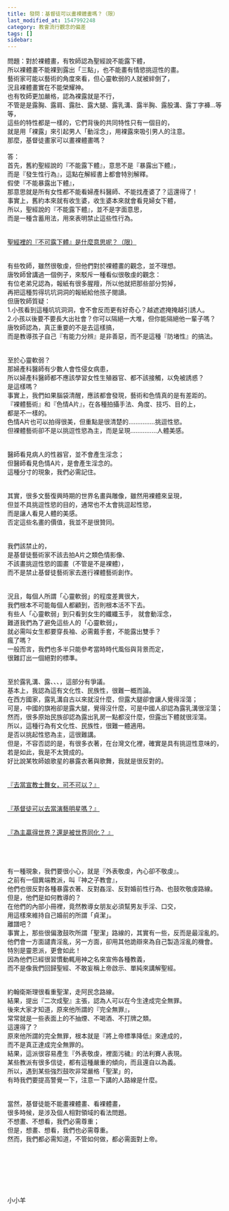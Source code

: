 ```yaml
---
title: 發問：基督徒可以畫裸體畫嗎？（限）
last_modified_at: 1547992248
category: 教會流行觀念的偏差
tags: []
sidebar: 
---
```


<p>問題：對於裸體畫，有牧師認為聖經說不能露下體，<br/>所以裸體畫不能裸到露出「三點」，也不能畫有情慾挑逗性的畫。<br/>藝術家可能以藝術的角度來看，但心靈軟弱的人就被絆倒了，<br/>況且裸體畫實在不能榮耀神。<br/>也有牧師更加嚴格，認為裸露就是不行，<br/>不管是是露胸、露肩、露肚、露大腿、露乳溝、露半胸、露股溝、露丁字褲…等等，<br/>這些的特性都是一樣的，它們背後的共同特性只有一個目的，<br/>就是用「裸露」來引起男人「動淫念」，用裸露來吸引男人的注意。<br/>那麼，基督徒畫家可以畫裸體畫嗎？<br/><!--more--><br/>答：<br/>首先，舊約聖經說的『不能露下體』，意思不是『暴露出下體』，<br/>而是『發生性行為』，這點在解經書上都會特別解釋。<br/>假使『不能暴露出下體』，<br/>那意思就是所有女性都不能看婦產科醫師、不能找產婆了？這還得了！<br/>事實上，舊約本來就有收生婆，收生婆本來就會看見婦女下體，<br/>所以，聖經說的『不能露下體』，並不是字面意思，<br/>而是一種含蓄用法，用來表明禁止這些性行為。<br/><br/> <br/><a href="/posts/269195636">聖經裡的『不可露下體』是什麼意思呢？（限）</a><br/><br/><br/>有些牧師，雖然很敬虔，但他們對於裸體畫的觀念，並不理想。<br/>唐牧師曾講過一個例子，來駁斥一種看似很敬虔的觀念：<br/>有位老弟兄認為，報紙有很多腥羶，所以他就把那些部分剪掉，<br/>再把這種剪得坑坑洞洞的報紙給他孩子閱讀。<br/>但唐牧師質疑：<br/>1.小孩看到這種坑坑洞洞，會不會反而更有好奇心？越遮遮掩掩越引誘人。<br/>2.小孩以後要不要長大出社會？你可以隔絕一大堆，但你能隔絕他一輩子嗎？<br/>唐牧師認為，真正重要的不是去這樣搞，<br/>而是教導孩子自己『有能力分辨』是非善惡，而不是這種『防堵性』的搞法。<br/><br/><br/>至於心靈軟弱？<br/>那婦產科醫師有少數人會性侵女病患，<br/>所以婦產科醫師都不應該學習女性生殖器官、都不該接觸，以免被誘惑？<br/>是這樣嗎？<br/>事實上，我們如果腦袋清醒，應該都會發現，藝術和色情真的是有差距的。<br/>『裸體藝術』和『色情A片』，在各種拍攝手法、角度、技巧、目的上，<br/>都是不一樣的。<br/>色情A片也可以拍得很美，但重點是很清楚的……………挑逗性慾。<br/>但裸體藝術卻不是以挑逗性慾為主，而是呈現……………人體美感。<br/> <br/><br/>醫師看見病人的性器官，並不會產生淫念；<br/>但醫師看見色情A片，是會產生淫念的。<br/>這種分寸的現象，我們必需記住。<br/><br/><br/>其實，很多文藝復興時期的世界名畫與雕像，雖然用裸體來呈現，<br/>但並不具挑逗性慾的目的，通常也不太會挑逗起性慾，<br/>而是讓人看見人體的美感。<br/>否定這些名畫的價值，我並不是很贊同。<br/> <br/><br/>我們該禁止的，<br/>是基督徒藝術家不該去拍A片之類色情影像、<br/>不該畫挑逗性慾的圖畫（不管是不是裸體），<br/>而不是禁止基督徒藝術家去進行裸體藝術創作。<br/><br/><br/>況且，每個人所謂「心靈軟弱」的程度差異很大，<br/>我們根本不可能每個人都顧到，否則根本活不下去。<br/>有些人「心靈軟弱」到只看到女生的纖纖玉手， 就會動淫念，<br/>難道我們為了避免這些人的「心靈軟弱」，<br/>就必需叫女生都要穿長袖、必需戴手套，不能露出雙手？<br/>瘋了嗎？<br/>一般而言，我們也多半只能參考當時時代風俗與背景而定，<br/>很難訂出一個絕對的標準。<br/> <br/><br/>至於露乳溝、露、、、，這部分有爭議。<br/>基本上，我認為這有文化性、民族性，很難一概而論。<br/>在西方國家，露乳溝自古以來就沒什麼，但露大腿卻會讓人覺得淫蕩；<br/>可是，中國的旗袍卻是露大腿，覺得沒什麼，可是中國人卻認為露乳溝很淫蕩；<br/>然而，很多原始民族卻認為露出乳房一點都沒什麼，但露出下體就很淫蕩。<br/>所以，這種行為有文化性、民族性，很難一體適用。<br/>是否以挑起性慾為主，這很難講。<br/>但是，不容否認的是，有很多衣著，在台灣文化裡，確實是具有挑逗性意味的，<br/>若是如此，我是不太贊成的。 <br/>好比說某牧師娘歌星的暴露衣著與歌舞，我就是很反對的。<br/> <br/><br/><a href="/posts/269193696">『去當宣教士舞女，可不可以？』</a><br/> <br/><br/><a href="/posts/269193700">『基督徒可以去當演藝明星嗎？』</a><br/> <br/><br/><a href="/posts/269193704">『為主贏得世界？還是被世界同化？ 』</a><br/><br/><br/><br/><br/>有一種現象，我們要很小心，就是『外表敬虔，內心卻不敬虔』。<br/>之前有一個異端教派，叫『神之子教會』，<br/>他們也很反對各種暴露衣著、反對姦淫、反對婚前性行為、也鼓吹敬虔路線。<br/>但是，他們是如何教導的？<br/>在他們的內部小冊裡，竟然教導女朋友必須幫男友手淫、口交，<br/>用這樣來維持自己婚前的所謂「貞潔」。<br/>離譜吧？<br/>事實上，那些很偏激鼓吹所謂「聖潔」路線的，其實有一些，反而是最淫亂的。<br/>他們會一方面譴責淫亂，另一方面，卻用其他詭辯來為自己製造淫亂的機會。<br/>特別是靈恩派，更會如此！<br/>因為他們已經很習慣動輒用神之名來宣佈各種教義，<br/>而不是像我們回歸聖經、不敢妄稱上帝啟示、單純來講解聖經。<br/> <br/><br/>約翰衛斯理很看重聖潔，走阿民念路線。<br/>結果，提出『二次成聖』主張，認為人可以在今生達成完全無罪。<br/>後來大家才知道，原來他所謂的『完全無罪』，<br/>常常就是一些表面上的不抽煙、不喝酒、不打牌之類。<br/>這還得了？<br/>原來他所謂的完全無罪，根本就是『將上帝標準降低』來達成的，<br/>而不是真正達成完全無罪的。<br/>結果，這派很容易產生『外表敬虔，裡面污穢』的法利賽人表現。<br/>某些教派有很多信徒，都有這種嚴重的傾向，而且還自以為義。<br/>所以，遇到某些強烈鼓吹非常嚴格「聖潔」的，<br/>有時我們要提高警覺一下，注意一下講的人路線是什麼。 <br/><br/><br/>當然，基督徒能不能畫裸體畫、看裸體畫，<br/>很多時候，是涉及個人相對領域的看法問題。<br/>不想畫、不想看，我們必需尊重；<br/>但是，想畫、想看，我們也必需尊重。<br/>然而，我們都必需知道，不管如何做，都必需面對上帝。<br/><br/><br/><br/><br/><br/><br/><br/>小小羊<br/><br/><br/><br/><br/><br/><br/><br/><br/><br/>
</p>